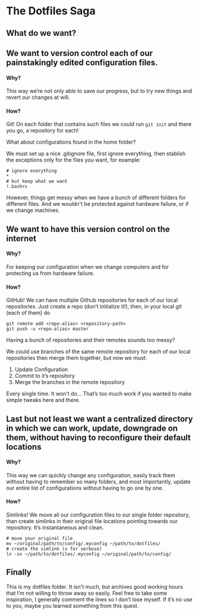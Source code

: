 # The Dotfiles Saga

## What do we want?

## We want to version control each of our painstakingly edited configuration files.
#### Why?
This way we’re not only able to save our progress, but to try new things and revert our changes at will.

#### How?
Git! On each folder that contains such files we could run `git init` and there you go, a repository for each!

What about configurations found in the home folder?

We must set up a nice .gitignore file, first ignore everything, then stablish the exceptions only for the files you want, for example:

```
# ignore everything
*
# but keep what we want
!.bashrc
```

However, things get messy when we have a bunch of different folders for different files. And we wouldn't be protected against hardware failure, or if we change machines.

## We want to have this version control on the internet
#### Why?
For keeping our configuration when we change computers and for protecting us from hardware failure.

#### How?
GitHub! We can have multiple Github repositories for each of our local repositories. Just create a repo (don’t initialize it!), then, in your local git  (each of them) do

```
git remote add <repo-alias> <repository-path>
git push -u <repo-alias> master
```

Having a bunch of repositories and their remotes sounds too messy?

We could use branches of the same remote repository for each of our local repositories then merge them together, but now we must:
1. Update Configuration
2. Commit to it’s repository
3. Merge the branches in the remote repository

Every single time. It won't do... That’s too much work if you wanted to make simple tweaks here and there.

## Last but not least we want a centralized directory in which we can work, update, downgrade on them, without having to reconfigure their default locations
#### Why?
This way we can quickly change any configuration, easily track them without having to remember so many folders, and most importantly, update our entire list of configurations without having to go one by one.

#### How?
Simlinks! We move all our configuration files to our single folder repository, than create simlinks in their original file locations pointing towards our repository. It’s instantaneous and clean.

```
# move your original file
mv ~/original/path/to/config/.myconfig ~/path/to/dotfiles/
# create the simlink (v for verbose)
ln -sv ~/path/to/dotfiles/.myconfig ~/original/path/to/config/
```

## Finally
This is my dotfiles folder. It isn't much, but archives good working hours that I’m not willing to throw away so easily. Feel free to take some inspiration, I generally comment the lines so I don’t lose myself. If it’s no use to you, maybe you learned something from this quest.


